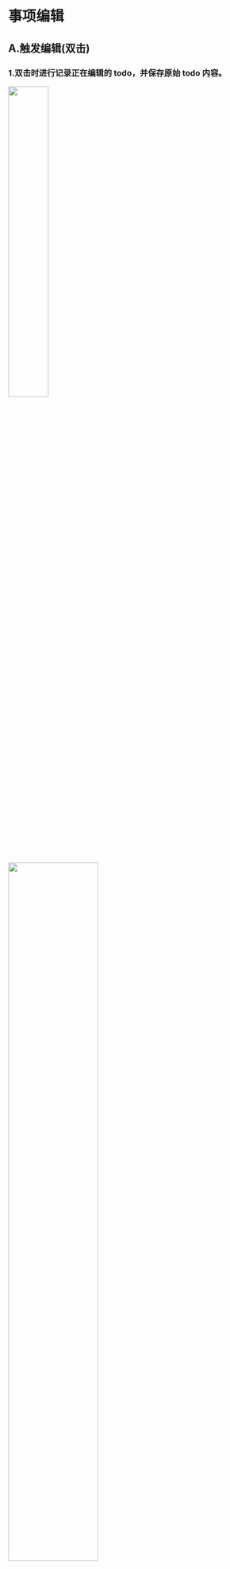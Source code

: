 # 事项编辑

## A.触发编辑(双击)

### 1.双击时进行记录正在编辑的 todo，并保存原始 todo 内容。

  <img src="/images/vue/115.jpg" style="width: 40%; display:inline-block; margin: 0 ;">
  <img src="/images/vue/116.jpg" style="width: 60%; display:inline-block; margin: 0 ;">

### 2. 正在被编辑的 li 需要设置类名 editing。

<!-- <img src="/images/vue/117.jpg" style="width: 100%; display:inline-block; margin: 0 ;"> -->

```html
<!-- 事项的li -->
<li
  v-for="todo in todos"
  :key="todo.id"
  :class="{completed:todo.completed, editing:todo === editingTodo}"
>
  <div class="view">
    <input class="toggle" type="checkbox" v-model="todo.completed" />
    <label @dblclick="editTodo(todo)">{{todo.title}}</label>
    <!-- 删除按钮 -->
    <button class="destroy" @click="removeTodo(todo)"></button>
  </div>
  <input class="edit" v-model="todo.title" />
</li>
```

### 3. 自动获取焦点

#### 触发编辑后，输入框无法自动获取焦点，可通过自定义指令实现。

<img src="/images/vue/118.jpg" style="width: 100%; display:inline-block; margin: 0 ;">
<img src="/images/vue/119.jpg" style="width: 100%; display:inline-block; margin: 0 ;">

## B.取消编辑(ESC 键)

### 4.点击 esc 键取消编辑，还原事项内容与状态。

<img src="/images/vue/120.jpg" style="width: 100%; display:inline-block; margin: 0 ;">
<img src="/images/vue/121.jpg" style="width: 100%; display:inline-block; margin: 0 ;">

## C.保存编辑(回车或失去焦点)
<img src="/images/vue/019.gif" style="width: 100%; display:inline-block; margin: 0 ;">

### 5.点击回车键或失去焦点时保存编辑。

<img src="/images/vue/122.jpg" style="width: 100%; display:inline-block; margin: 0 ;">
<img src="/images/vue/123.jpg" style="width: 100%; display:inline-block; margin: 0 ;">

### 6.当编辑内容为空时保存，应当删除 todo 。

<img src="/images/vue/124.jpg" style="width: 100%; display:inline-block; margin: 0 ;">

### 7.回车也会失去焦点，为避免重复触发事件，需进行检测。

<!-- <img src="/images/vue/125.jpg" style="width: 100%; display:inline-block; margin: 0 ;"> -->

```js
methods:{
    //......
		//用于保存编辑
  editDone(todo) {
    //上一次编辑editingTodo等于null,下次（失去焦点）判断时，如果为假就不执行后续代码
    if(!this.editingTodo) return;
    this.editingTodo = null;
    todo.title = todo.title.trim();
    if (!todo.title) {
    this.removeTodo(todo);
    }
  },
},
```

